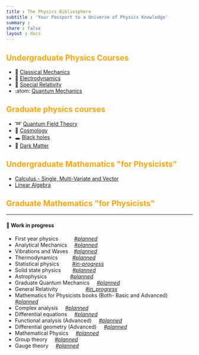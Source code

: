 ```yaml
---
title : The Physics Bibliosphere
subtitle : 'Your Passport to a Universe of Physics Knowledge'
summary :
share : false
layout : docs
---
```


## <span style="color:orange">  Undergraduate Physics Courses </span>

- :apple: [Classical Mechanics]({{<ref"ug/cm">}}) 
- :magnet: [Electrodynamics]({{<ref"ug/ed">}})
- :rocket: [Special Relativity]({{<ref"ug/sr">}})
- :atom: [Quantum Mechanics]({{<ref"ug/qm">}})

## <span style="color:orange">  Graduate physics courses </span>

- :loop: [Quantum Field Theory]({{<ref"grad/qft">}})
- :milky_way: [Cosmology]({{<ref"grad/cosmology">}})  
- :hole: [Black holes]({{<ref"grad/bh">}})
- :flashlight: [Dark Matter]({{<ref"grad/dm">}})


## <span style="color:orange"> Undergraduate Mathematics "for Physicists" </span>
- [Calculus - Single, Multi-Variate and Vector]({{<ref"math/calculus">}})
- [Linear Algebra]({{<ref"math/linearalgebra">}})

## <span style="color:orange"> Graduate Mathematics "for Physicists"  </span>

<hr/>

#### :construction: Work in progress
- First year physics $~~~~~~~~~$ *<u>#planned</u>*
- Analytical Mechanics $~~~$ *<u>#planned</u>*
- Vibrations and Waves $~~$ *<u>#planned</u>*
- Thermodynamics $~~~~~~~~$ *<u>#planned</u>*
- Statistical physics $~~~~~~~$ *<u>#in-progress</u>*
- Solid state physics $~~~~~~$ *<u>#planned</u>*
- Astrophysics $~~~~~~~~~~~~~~$ *<u>#planned</u>*
- Graduate Quantum Mechanics $~~~$ *<u>#planned</u>*
- General Relativity $~~~~~~~~~~~~~~~~~$ *<u>#in_progress</u>*
- Mathematics for Physicists books (Both- Basic and Advanced) $~~~$     *<u>#planned</u>*
- Complex analysis $~~~$     *<u>#planned</u>*
- Differential equations  $~~~$    *<u>#planned</u>*
- Functional analysis (Advanced)  $~~~$    *<u>#planned</u>*
- Differential geometry (Advanced) $~~~$      *<u>#planned</u>*
- Mathematical Physics  $~~~$    *<u>#planned</u>*
- Group theory  $~~~$    *<u>#planned</u>*
- Gauge theory  $~~~$    *<u>#planned</u>*
